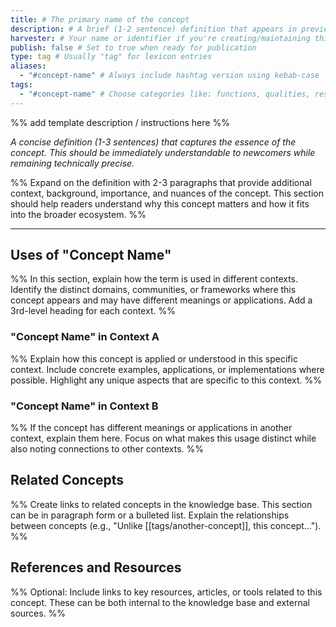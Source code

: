 ```yaml
---
title: # The primary name of the concept
description: # A brief (1-2 sentence) definition that appears in previews
harvester: # Your name or identifier if you're creating/maintaining this entry
publish: false # Set to true when ready for publication
type: tag # Usually "tag" for lexicon entries
aliases:
  - "#concept-name" # Always include hashtag version using kebab-case
tags:
  - "#concept-name" # Choose categories like: functions, qualities, resources, actions, agreements
---
```

%% add template description / instructions here %%

*A concise definition (1-3 sentences) that captures the essence of the concept. This should be immediately understandable to newcomers while remaining technically precise.*

%% Expand on the definition with 2-3 paragraphs that provide additional context, background, importance, and nuances of the concept. This section should help readers understand why this concept matters and how it fits into the broader ecosystem. %%

---

## Uses of "Concept Name"

%% In this section, explain how the term is used in different contexts. Identify the distinct domains, communities, or frameworks where this concept appears and may have different meanings or applications. Add a 3rd-level heading for each context. %%

### "Concept Name" in Context A

%% Explain how this concept is applied or understood in this specific context. Include concrete examples, applications, or implementations where possible. Highlight any unique aspects that are specific to this context. %%

### "Concept Name" in Context B

%% If the concept has different meanings or applications in another context, explain them here. Focus on what makes this usage distinct while also noting connections to other contexts. %%

## Related Concepts

%% Create links to related concepts in the knowledge base. This section can be in paragraph form or a bulleted list. Explain the relationships between concepts (e.g., "Unlike [[tags/another-concept]], this concept..."). %%

## References and Resources

%% Optional: Include links to key resources, articles, or tools related to this concept. These can be both internal to the knowledge base and external sources. %%